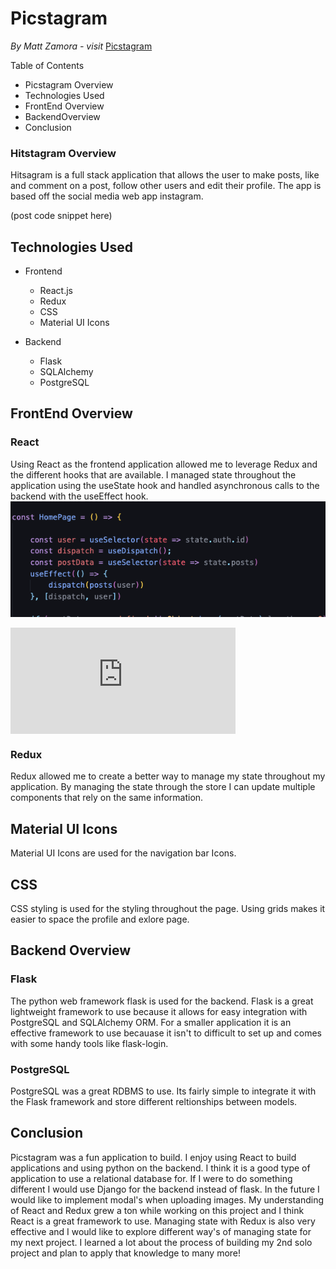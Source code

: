 
# Picstagram
*By Matt Zamora  - visit* [Picstagram](https://picstagram2051.herokuapp.com/login)

Table of Contents

* Picstagram Overview
* Technologies Used
* FrontEnd Overview
* BackendOverview
* Conclusion

### Hitstagram Overview

Hitsagram is a full stack application that allows the user to make posts, like and comment on a post, follow other users and edit their profile. The app is based off the social media web app instagram.

(post code snippet here)

## Technologies Used

* Frontend
	* React.js
	* Redux
	* CSS
	* Material UI Icons
	
* Backend
	* Flask
	* SQLAlchemy
	* PostgreSQL

## FrontEnd Overview

### React
Using React as the frontend application allowed me to leverage Redux and the different hooks that are available. I managed state throughout the application using the useState hook and handled asynchronous calls to the backend with the useEffect hook.
![React image](/documentation/front-end.png)

<div style="width:360px;max-width:100%;"><div style="height:0;padding-bottom:47.22%;position:relative;"><iframe width="360" height="170" style="position:absolute;top:0;left:0;width:100%;height:100%;" frameBorder="0" src="https://imgflip.com/embed/4q99vw"></iframe></div><p><a href="https://imgflip.com/gif/4q99vw"></a></p></div> 


### Redux
Redux allowed me to create a better way to manage my state throughout my application. By managing the state through the store I can update multiple components that rely on the same information.


## Material UI Icons
Material UI Icons are used for the navigation bar Icons. 

## CSS
CSS styling is used for the styling throughout the page. Using grids makes it easier to space the profile and exlore page.

## Backend Overview

### Flask
The python web framework flask is used for the backend.  Flask is a great lightweight framework to use because it allows for easy integration with PostgreSQL and SQLAlchemy ORM. For a smaller application it is an effective framework to use becauase it isn't to difficult to set up and comes with some handy tools like flask-login.

### PostgreSQL
PostgreSQL was a great RDBMS to use. Its fairly simple to integrate it with the Flask framework and store different reltionships between models.

## Conclusion
Picstagram was a fun application to build. I enjoy using React to build applications and using python on the backend. I think it is a good type of application to use a relational database for. If I were to do something different I would use Django for the backend instead of flask. In the future I would like to implement modal's when uploading images. My understanding of React and Redux grew a ton while working on this project and I think React is a great framework to use. Managing state with Redux is also very effective and I would like to explore different way's of managing state for my next project. I learned a lot about the process of building my 2nd solo project and plan to apply that knowledge to many more!
